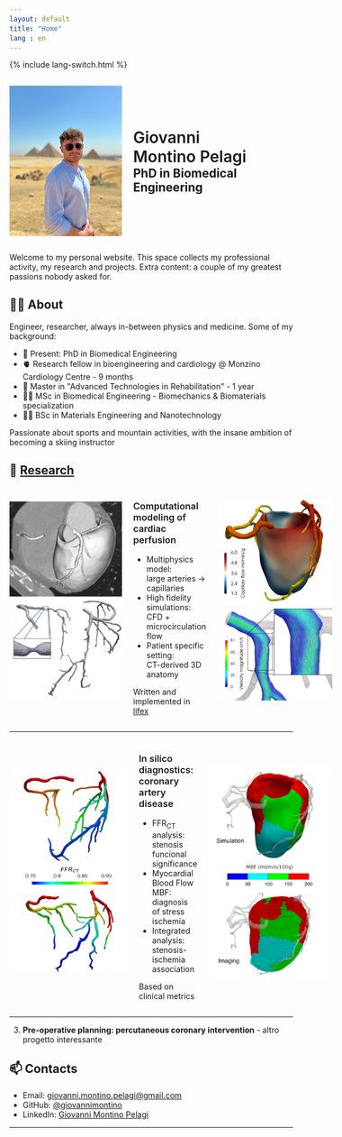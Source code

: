 ```yaml
---
layout: default
title: "Home"
lang : en
---
```

{% include lang-switch.html %}

<div style="display: flex; align-items: center;">
<img src="/photos/home/homepage.jpg" alt="Foto Homepage" style="width: 200px; margin-right: 20px; margin-bottom: 15px; margin-top: 15px;">
  <div>
    <h1 style="margin: 0; font-weight: 600;">Giovanni</h1>
    <h1 style="margin: 0; font-weight: 600;">Montino Pelagi</h1>
    <h2 style="margin: 0;">PhD in Biomedical Engineering</h2>
  </div>
</div>

Welcome to my personal website. This space collects my professional activity, my research and projects.
Extra content: a couple of my greatest passions nobody asked for.

## 👨‍🔬 About

Engineer, researcher, always in-between physics and medicine. Some of my background:
- 🧠 Present: PhD in Biomedical Engineering
- 🫀 Research fellow in bioengineering and cardiology @ Monzino Cardiology Centre - 9 months
- 🦿 Master in "Advanced Technologies in Rehabilitation" - 1 year
- 👨‍🎓 MSc in Biomedical Engineering - Biomechanics & Biomaterials specialization
- 👨‍🎓 BSc in Materials Engineering and Nanotechnology

Passionate about sports and mountain activities, with the insane ambition of becoming a skiing instructor

## 📁 [Research](/research/)

<div style="display: flex; align-items:center">
<img src="/photos/home/project1_1.png" alt="Research pic 1" style="width: 200px; margin-right: 20px; margin-bottom: 20px;">
  <div>
    <h3 style="font-weight: 600;">Computational modeling of cardiac perfusion</h3>
    <ul>
      <li>Multiphysics model:<br> large arteries &rarr; capillaries</li>
      <li>High fidelity simulations:<br>CFD + microcirculation flow</li>
      <li>Patient specific setting:<br> CT-derived 3D anatomy</li>
    </ul>
    <p> Written and implemented in <a href="https://lifex.gitlab.io/" target="_blank" rel="noopener noreferrer"> lifex </a></p>
  </div>
<img src="/photos/home/project1_2.png" alt="Research pic 2" style="width: 205px; margin-left: 20px; margin-bottom: 20px;">
</div>
<hr>

<div style="display: flex; align-items:center">
<img src="/photos/home/project2_1.png" alt="Foto ricerca 3" style="width: 210px; margin-right: 20px; margin-bottom: 20px; margin-top: 10px;">
  <div>
    <h3 style="font-weight: 600;">In silico diagnostics:<br>coronary artery disease</h3>
    <ul>
      <li>FFR<sub>CT</sub> analysis:<br>stenosis funcional significance</li>
      <li>Myocardial Blood Flow MBF:<br>diagnosis of stress ischemia</li>
      <li>Integrated analysis:<br>stenosis-ischemia association</li>
    </ul>
    <p> Based on clinical metrics </p>
  </div>
<img src="/photos/home/project2_2.png" alt="Foto ricerca 4" style="width: 215px; margin-left: 20px; margin-bottom: 20px; margin-top: 10px;">
</div>
<hr>

3. **Pre-operative planning: percutaneous coronary intervention** - altro progetto interessante

## 📫 Contacts

- Email: [giovanni.montino.pelagi@gmail.com](mailto:giovanni.montino.pelagi@gmail.com)
- GitHub: [@giovannimontino](https://github.com/giovannimontino)
- LinkedIn: [Giovanni Montino Pelagi](https://www.linkedin.com/in/giovanni-montino-pelagi/)

---
